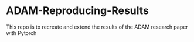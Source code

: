 # ADAM-Reproducing-Results
This repo is to recreate and extend the results of the ADAM research paper with Pytorch
